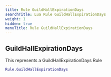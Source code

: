 ```yaml
---
title: Rule GuildHallExpirationDays
searchTitle: Lua Rule GuildHallExpirationDays
weight: 1
hidden: true
menuTitle: Rule GuildHallExpirationDays
---
```

## GuildHallExpirationDays

This represents a GuildHallExpirationDays Rule
```lua
Rule.GuildHallExpirationDays
```